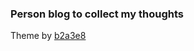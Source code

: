 ### Person blog to collect my thoughts

Theme by [b2a3e8](https://github.com/b2a3e8/jekyll-theme-console)
